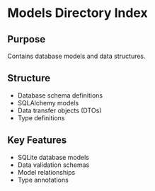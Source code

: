 # Models Directory Index

## Purpose
Contains database models and data structures.

## Structure
- Database schema definitions
- SQLAlchemy models
- Data transfer objects (DTOs)
- Type definitions

## Key Features
- SQLite database models
- Data validation schemas
- Model relationships
- Type annotations 